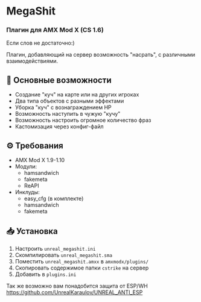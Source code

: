 # MegaShit
### Плагин для AMX Mod X (CS 1.6)

Если слов не достаточно:) 

Плагин, добавляющий на сервер возможность "насрать", с различными взаимодействиями.

## 📌 Основные возможности
- Создание "куч" на карте или на других игроках
- Два типа объектов с разными эффектами
- Уборка "куч" с вознаграждением HP
- Возможность наступить в чужую "кучу"
- Возможность настроить огромное количество фраз
- Кастомизация через конфиг-файл

## ⚙️ Требования
- AMX Mod X 1.9-1.10
- Модули:
  - hamsandwich
  - fakemeta
  - ReAPI
- Инклуды:
  - easy_cfg (в комплекте)
  - hamsandwich
  - fakemeta

## 📥 Установка
1. Настроить `unreal_megashit.ini`
2. Скомпилировать `unreal_megashit.sma`
3. Поместить `unreal_megashit.amxx` в `amxmodx/plugins/`
4. Скопировать содержимое папки `cstrike` на сервер
5. Добавить в `plugins.ini`



Так же возможно вам понадобится защита от ESP/WH https://github.com/UnrealKaraulov/UNREAL_ANTI_ESP

